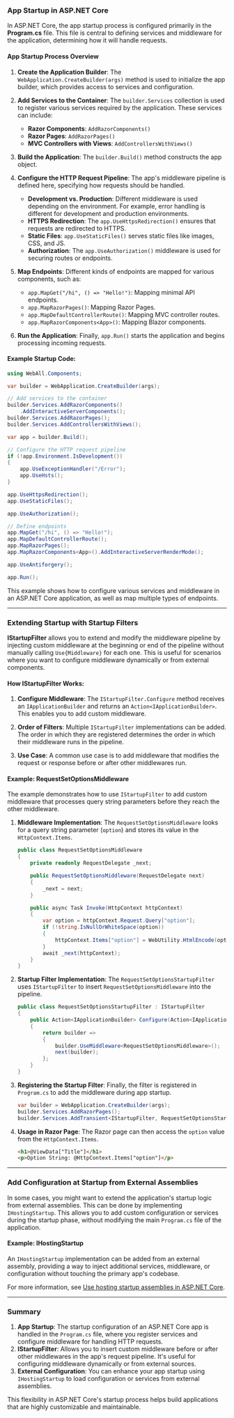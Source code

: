 ### **App Startup in ASP.NET Core**

In ASP.NET Core, the app startup process is configured primarily in the **Program.cs** file. This file is central to defining services and middleware for the application, determining how it will handle requests.

#### **App Startup Process Overview**

1. **Create the Application Builder**: The `WebApplication.CreateBuilder(args)` method is used to initialize the app builder, which provides access to services and configuration.
   
2. **Add Services to the Container**: The `builder.Services` collection is used to register various services required by the application. These services can include:
   - **Razor Components**: `AddRazorComponents()`
   - **Razor Pages**: `AddRazorPages()`
   - **MVC Controllers with Views**: `AddControllersWithViews()`

3. **Build the Application**: The `builder.Build()` method constructs the app object.

4. **Configure the HTTP Request Pipeline**: The app's middleware pipeline is defined here, specifying how requests should be handled.

   - **Development vs. Production**: Different middleware is used depending on the environment. For example, error handling is different for development and production environments.
   - **HTTPS Redirection**: The `app.UseHttpsRedirection()` ensures that requests are redirected to HTTPS.
   - **Static Files**: `app.UseStaticFiles()` serves static files like images, CSS, and JS.
   - **Authorization**: The `app.UseAuthorization()` middleware is used for securing routes or endpoints.

5. **Map Endpoints**: Different kinds of endpoints are mapped for various components, such as:
   - `app.MapGet("/hi", () => "Hello!")`: Mapping minimal API endpoints.
   - `app.MapRazorPages()`: Mapping Razor Pages.
   - `app.MapDefaultControllerRoute()`: Mapping MVC controller routes.
   - `app.MapRazorComponents<App>()`: Mapping Blazor components.

6. **Run the Application**: Finally, `app.Run()` starts the application and begins processing incoming requests.

#### **Example Startup Code:**
```csharp
using WebAll.Components;

var builder = WebApplication.CreateBuilder(args);

// Add services to the container
builder.Services.AddRazorComponents()
    .AddInteractiveServerComponents();
builder.Services.AddRazorPages();
builder.Services.AddControllersWithViews();

var app = builder.Build();

// Configure the HTTP request pipeline
if (!app.Environment.IsDevelopment())
{
    app.UseExceptionHandler("/Error");
    app.UseHsts();
}

app.UseHttpsRedirection();
app.UseStaticFiles();

app.UseAuthorization();

// Define endpoints
app.MapGet("/hi", () => "Hello!");
app.MapDefaultControllerRoute();
app.MapRazorPages();
app.MapRazorComponents<App>().AddInteractiveServerRenderMode();

app.UseAntiforgery();

app.Run();
```
This example shows how to configure various services and middleware in an ASP.NET Core application, as well as map multiple types of endpoints.

---

### **Extending Startup with Startup Filters**

**IStartupFilter** allows you to extend and modify the middleware pipeline by injecting custom middleware at the beginning or end of the pipeline without manually calling `Use{Middleware}` for each one. This is useful for scenarios where you want to configure middleware dynamically or from external components.

#### **How IStartupFilter Works:**

1. **Configure Middleware**: The `IStartupFilter.Configure` method receives an `IApplicationBuilder` and returns an `Action<IApplicationBuilder>`. This enables you to add custom middleware.

2. **Order of Filters**: Multiple `IStartupFilter` implementations can be added. The order in which they are registered determines the order in which their middleware runs in the pipeline.

3. **Use Case**: A common use case is to add middleware that modifies the request or response before or after other middlewares run.

#### **Example: RequestSetOptionsMiddleware**

The example demonstrates how to use `IStartupFilter` to add custom middleware that processes query string parameters before they reach the other middleware.

1. **Middleware Implementation**:
   The `RequestSetOptionsMiddleware` looks for a query string parameter (`option`) and stores its value in the `HttpContext.Items`.

   ```csharp
   public class RequestSetOptionsMiddleware
   {
       private readonly RequestDelegate _next;

       public RequestSetOptionsMiddleware(RequestDelegate next)
       {
           _next = next;
       }

       public async Task Invoke(HttpContext httpContext)
       {
           var option = httpContext.Request.Query["option"];
           if (!string.IsNullOrWhiteSpace(option))
           {
               httpContext.Items["option"] = WebUtility.HtmlEncode(option);
           }
           await _next(httpContext);
       }
   }
   ```

2. **Startup Filter Implementation**:
   The `RequestSetOptionsStartupFilter` uses `IStartupFilter` to insert `RequestSetOptionsMiddleware` into the pipeline.

   ```csharp
   public class RequestSetOptionsStartupFilter : IStartupFilter
   {
       public Action<IApplicationBuilder> Configure(Action<IApplicationBuilder> next)
       {
           return builder =>
           {
               builder.UseMiddleware<RequestSetOptionsMiddleware>();
               next(builder);
           };
       }
   }
   ```

3. **Registering the Startup Filter**:
   Finally, the filter is registered in `Program.cs` to add the middleware during app startup.

   ```csharp
   var builder = WebApplication.CreateBuilder(args);
   builder.Services.AddRazorPages();
   builder.Services.AddTransient<IStartupFilter, RequestSetOptionsStartupFilter>();
   ```

4. **Usage in Razor Page**:
   The Razor page can then access the `option` value from the `HttpContext.Items`.

   ```html
   <h1>@ViewData["Title"]</h1>
   <p>Option String: @HttpContext.Items["option"]</p>
   ```

---

### **Add Configuration at Startup from External Assemblies**

In some cases, you might want to extend the application's startup logic from external assemblies. This can be done by implementing `IHostingStartup`. This allows you to add custom configuration or services during the startup phase, without modifying the main `Program.cs` file of the application.

#### **Example: IHostingStartup**

An `IHostingStartup` implementation can be added from an external assembly, providing a way to inject additional services, middleware, or configuration without touching the primary app's codebase.

For more information, see [Use hosting startup assemblies in ASP.NET Core](https://docs.microsoft.com/en-us/aspnet/core/fundamentals/hosting-startup).

---

### **Summary**

1. **App Startup**: The startup configuration of an ASP.NET Core app is handled in the `Program.cs` file, where you register services and configure middleware for handling HTTP requests.
2. **IStartupFilter**: Allows you to insert custom middleware before or after other middlewares in the app's request pipeline. It's useful for configuring middleware dynamically or from external sources.
3. **External Configuration**: You can enhance your app startup using `IHostingStartup` to load configuration or services from external assemblies.

This flexibility in ASP.NET Core's startup process helps build applications that are highly customizable and maintainable.